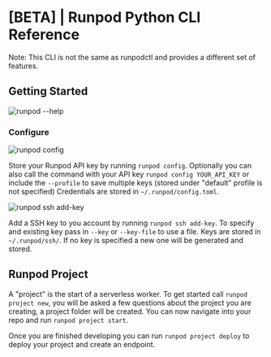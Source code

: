# [BETA] | Runpod Python CLI Reference

Note: This CLI is not the same as runpodctl and provides a different set of features.

## Getting Started

![runpod --help](demos/help.gif)

### Configure

![runpod config](demos/config.gif)

Store your Runpod API key by running `runpod config`. Optionally you can also call the command with your API key `runpod config YOUR_API_KEY` or include the `--profile` to save multiple keys (stored under "default" profile is not specified) Credentials are stored in `~/.runpod/config.toml`.

![runpod ssh add-key](demos/ssh.gif)

Add a SSH key to you account by running `runpod ssh add-key`. To specify and existing key pass in `--key` or `--key-file` to use a file. Keys are stored in `~/.runpod/ssh/`.  If no key is specified a new one will be generated and stored.

## Runpod Project

A "project" is the start of a serverless worker. To get started call `runpod project new`, you will be asked a few questions about the project you are creating, a project folder will be created. You can now navigate into your repo and run `runpod project start`.

Once you are finished developing you can run `runpod project deploy` to deploy your project and create an endpoint.
